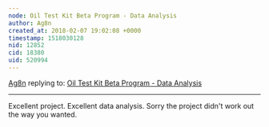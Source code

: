```yaml
---
node: Oil Test Kit Beta Program - Data Analysis
author: Ag8n
created_at: 2018-02-07 19:02:08 +0000
timestamp: 1518030128
nid: 12852
cid: 18380
uid: 520994
---
```




[Ag8n](../profile/Ag8n) replying to: [Oil Test Kit Beta Program - Data Analysis](../notes/mlamadrid/03-17-2016/spectometer-intensity-calibration)

----
Excellent project.  Excellent data analysis.  Sorry the project didn't work out the way you wanted.

